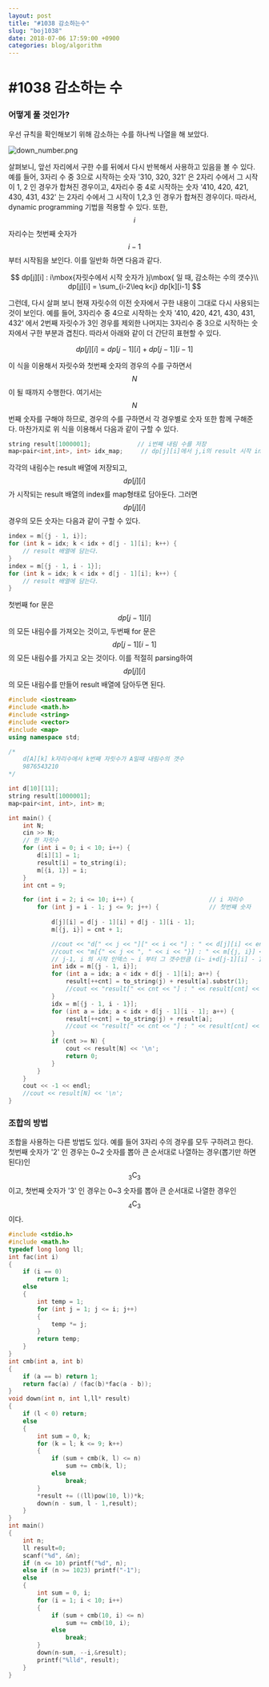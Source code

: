 ```yaml
---
layout: post
title: "#1038 감소하는수"
slug: "boj1038"
date: 2018-07-06 17:59:00 +0900
categories: blog/algorithm
---
```






# #1038 감소하는 수

### 어떻게 풀 것인가?

 우선 규칙을 확인해보기 위해 감소하는 수를 하나씩 나열을 해 보았다. 

![down_number.png](https://github.com/sjnov11/sjnov11.github.com/blob/master/_img/2018/07/06/down_number.png?raw=true) 



 살펴보니, 앞선 자리에서 구한 수를 뒤에서 다시 반복해서 사용하고 있음을 볼 수 있다. 예를 들어, 3자리 수 중 3으로 시작하는 숫자 '310, 320, 321' 은 2자리 수에서 그 시작이 1, 2 인 경우가 합쳐진 경우이고, 4자리수 중 4로 시작하는 숫자 '410, 420, 421, 430, 431, 432' 는 2자리 수에서 그 시작이 1,2,3 인 경우가 합쳐진 경우이다. 따라서, dynamic programming 기법을 적용할 수 있다. 또한, $$i$$ 자리수는 첫번째 숫자가 $$i-1$$부터 시작됨을 보인다. 이를 일반화 하면 다음과 같다. 


$$
dp[j][i] : i\mbox{자릿수에서 시작 숫자가 }j\mbox{ 일 때, 감소하는 수의 갯수}\\
dp[j][i] = \sum_{i-2\leq k<j} dp[k][i-1]
$$


 그런데, 다시 살펴 보니 현재 자릿수의 이전 숫자에서 구한 내용이 그대로 다시 사용되는 것이 보인다. 예를 들어, 3자리수 중 4으로 시작하는 숫자 '410, 420, 421, 430, 431, 432' 에서 2번째 자릿수가 3인 경우를 제외한 나머지는 3자리수 중 3으로 시작하는 숫자에서 구한 부분과 겹친다. 따라서 아래와 같이 더 간단히 표현할 수 있다.


$$
dp[j][i] = dp[j-1][i] +dp[j-1][i-1]
$$


 이 식을 이용해서 자릿수와 첫번째 숫자의 경우의 수를 구하면서 $$N$$이 될 때까지 수행한다. 여기서는 $$N$$ 번째 숫자를 구해야 하므로, 경우의 수를 구하면서 각 경우별로 숫자 또한 함께 구해준다. 마찬가지로 위 식을 이용해서 다음과 같이 구할 수 있다.



```c++
string result[1000001];				// i번째 내림 수를 저장
map<pair<int,int>, int> idx_map;	 // dp[j][i]에서 j,i의 result 시작 index를 저장
```



 각각의 내림수는 result 배열에 저장되고, $$dp[j][i]$$ 가 시작되는 result 배열의 index를 map형태로 담아둔다. 그러면 $$dp[j][i]$$ 경우의 모든 숫자는 다음과 같이 구할 수 있다.



```c++
index = m[{j - 1, i}];
for (int k = idx; k < idx + d[j - 1][i]; k++) {
   	// result 배열에 담는다.
}
index = m[{j - 1, i - 1}];
for (int k = idx; k < idx + d[j - 1][i]; k++) {
   	// result 배열에 담는다.
}
```



 첫번째 for 문은 $$dp[j-1][i]$$ 의 모든 내림수를 가져오는 것이고, 두번째 for 문은 $$dp[j-1][i-1]$$ 의 모든 내림수를 가지고 오는 것이다. 이를 적절히 parsing하여 $$dp[j][i]$$ 의 모든 내림수를 만들어 result 배열에 담아두면 된다.



```c++
#include <iostream>
#include <math.h>
#include <string>
#include <vector>
#include <map>
using namespace std;

/*
	d[A][k] k자리수에서 k번째 자릿수가 A일때 내림수의 갯수
	9876543210
*/

int d[10][11];
string result[1000001];
map<pair<int, int>, int> m;

int main() {
	int N;
	cin >> N;
	// 한 자릿수
	for (int i = 0; i < 10; i++) {
		d[i][1] = 1;
		result[i] = to_string(i);
		m[{i, 1}] = i;		
	}
	int cnt = 9;

	for (int i = 2; i <= 10; i++) {						// i 자리수
		for (int j = i - 1; j <= 9; j++) {				// 첫번째 숫자
			
			d[j][i] = d[j - 1][i] + d[j - 1][i - 1];
			m[{j, i}] = cnt + 1;

			//cout << "d[" << j << "][" << i << "] : " << d[j][i] << endl;
			//cout << "m[{" << j << ", " << i << "}] : " << m[{j, i}] << endl;
			// j-1, i 의 시작 인덱스 ~ i 부터 그 갯수만큼 (i~ i+d[j-1][i] - 1)
			int idx = m[{j - 1, i}];
			for (int a = idx; a < idx + d[j - 1][i]; a++) {
				result[++cnt] = to_string(j) + result[a].substr(1);
				//cout << "result[" << cnt << "] : " << result[cnt] << endl;
			}
			idx = m[{j - 1, i - 1}];
			for (int a = idx; a < idx + d[j - 1][i - 1]; a++) {
				result[++cnt] = to_string(j) + result[a];
				//cout << "result[" << cnt << "] : " << result[cnt] << endl;
			}
			if (cnt >= N) {				
				cout << result[N] << '\n';
				return 0;
			}			
		}
	}
	cout << -1 << endl;
	//cout << result[N] << '\n';
}
```





 

### 조합의 방법

 조합을 사용하는 다른 방법도 있다. 예를 들어 3자리 수의 경우를 모두 구하려고 한다. 첫번째 숫자가 '2' 인 경우는 0~2 숫자를 뽑아 큰 순서대로 나열하는 경우(뽑기만 하면된다)인 $$_{3}\mathrm{C}_{3}$$ 이고, 첫번째 숫자가 '3' 인 경우는 0~3 숫자를 뽑아 큰 순서대로 나열한 경우인 $$_{4}\mathrm{C}_{3}$$ 이다. 



```c++
#include <stdio.h>
#include <math.h>
typedef long long ll;
int fac(int i)
{
	if (i == 0)
		return 1;
	else
	{
		int temp = 1;
		for (int j = 1; j <= i; j++)
		{
			temp *= j;
		}
		return temp;
	}
}
int cmb(int a, int b)
{
	if (a == b) return 1;
	return fac(a) / (fac(b)*fac(a - b));
}
void down(int n, int l,ll* result)
{
	if (l < 0) return;
	else
	{
		int sum = 0, k;
		for (k = l; k <= 9; k++)
		{
			if (sum + cmb(k, l) <= n)
				sum += cmb(k, l);
			else
				break;
		}
		*result += ((ll)pow(10, l))*k;
		down(n - sum, l - 1,result);
	}
}
int main()
{
	int n;
    ll result=0;
	scanf("%d", &n);
	if (n <= 10) printf("%d", n);
	else if (n >= 1023) printf("-1");
	else
	{
		int sum = 0, i;
		for (i = 1; i < 10; i++)
		{
			if (sum + cmb(10, i) <= n)
				sum += cmb(10, i);
			else
				break;
		}
		down(n-sum, --i,&result);
		printf("%lld", result);
	}
}
```

